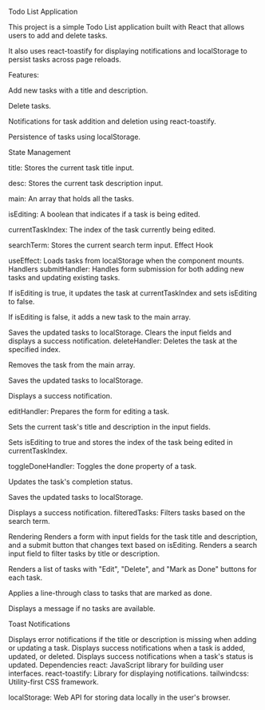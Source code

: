 
Todo List Application

This project is a simple Todo List application built with React that allows users to add and delete tasks.

It also uses react-toastify for displaying notifications and localStorage to persist tasks across page reloads.

Features: 

Add new tasks with a title and description.

Delete tasks.

Notifications for task addition and deletion using react-toastify.

Persistence of tasks using localStorage.

State Management

title: Stores the current task title input.

desc: Stores the current task description input.

main: An array that holds all the tasks.

isEditing: A boolean that indicates if a task is being edited.

currentTaskIndex: The index of the task currently being edited.

searchTerm: Stores the current search term input.
Effect Hook

useEffect: Loads tasks from localStorage when the component mounts.
Handlers
submitHandler: Handles form submission for both adding new tasks and updating existing tasks.

If isEditing is true, it updates the task at currentTaskIndex and sets isEditing to false.

If isEditing is false, it adds a new task to the main array.

Saves the updated tasks to localStorage.
Clears the input fields and displays a success notification.
deleteHandler: Deletes the task at the specified index.

Removes the task from the main array.

Saves the updated tasks to localStorage.

Displays a success notification.

editHandler: Prepares the form for editing a task.

Sets the current task's title and description in the input fields.

Sets isEditing to true and stores the index of the task being edited in currentTaskIndex.

toggleDoneHandler: Toggles the done property of a task.

Updates the task's completion status.

Saves the updated tasks to localStorage.

Displays a success notification.
filteredTasks: Filters tasks based on the search term.

Rendering
Renders a form with input fields for the task title and description, and a submit button that changes text based on isEditing.
Renders a search input field to filter tasks by title or description.

Renders a list of tasks with "Edit", "Delete", and "Mark as Done" buttons for each task.

Applies a line-through class to tasks that are marked as done.

Displays a message if no tasks are available.

Toast Notifications

Displays error notifications if the title or description is missing when adding or updating a task.
Displays success notifications when a task is added, updated, or deleted.
Displays success notifications when a task's status is updated.
Dependencies
react: JavaScript library for building user interfaces.
react-toastify: Library for displaying notifications.
tailwindcss: Utility-first CSS framework.

localStorage: Web API for storing data locally in the user's browser.
